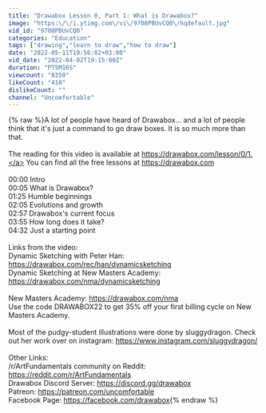 ```yaml
---
title: "Drawabox Lesson 0, Part 1: What is Drawabox?"
image: "https:\/\/i.ytimg.com\/vi\/9708PBUvCQ0\/hqdefault.jpg"
vid_id: "9708PBUvCQ0"
categories: "Education"
tags: ["drawing","learn to draw","how to draw"]
date: "2022-05-11T19:56:02+03:00"
vid_date: "2022-04-02T19:15:00Z"
duration: "PT5M16S"
viewcount: "8350"
likeCount: "410"
dislikeCount: ""
channel: "Uncomfortable"
---
```

{% raw %}A lot of people have heard of Drawabox... and a lot of people think that it's just a command to go draw boxes. It is so much more than that.<br /><br />The reading for this video is available at <a rel="nofollow" target="blank" href="https://drawabox.com/lesson/0/1.">https://drawabox.com/lesson/0/1.</a> You can find all the free lessons at <a rel="nofollow" target="blank" href="https://drawabox.com">https://drawabox.com</a><br /><br />00:00 Intro<br />00:05 What is Drawabox?<br />01:25 Humble beginnings<br />02:05 Evolutions and growth<br />02:57 Drawabox's current focus<br />03:55 How long does it take?<br />04:32 Just a starting point<br /><br />Links from the video:<br />Dynamic Sketching with Peter Han: <a rel="nofollow" target="blank" href="https://drawabox.com/rec/han/dynamicsketching">https://drawabox.com/rec/han/dynamicsketching</a><br />Dynamic Sketching at New Masters Academy: <a rel="nofollow" target="blank" href="https://drawabox.com/nma/dynamicsketching">https://drawabox.com/nma/dynamicsketching</a><br /><br />New Masters Academy: <a rel="nofollow" target="blank" href="https://drawabox.com/nma">https://drawabox.com/nma</a><br />Use the code DRAWABOX22 to get 35% off your first billing cycle on New Masters Academy.<br /><br />Most of the pudgy-student illustrations were done by sluggydragon. Check out her work over on instagram: <a rel="nofollow" target="blank" href="https://www.instagram.com/sluggydragon/">https://www.instagram.com/sluggydragon/</a><br /><br />Other Links:<br />/r/ArtFundamentals community on Reddit: <a rel="nofollow" target="blank" href="https://reddit.com/r/ArtFundamentals">https://reddit.com/r/ArtFundamentals</a><br />Drawabox Discord Server: <a rel="nofollow" target="blank" href="https://discord.gg/drawabox">https://discord.gg/drawabox</a><br />Patreon: <a rel="nofollow" target="blank" href="https://patreon.com/uncomfortable">https://patreon.com/uncomfortable</a><br />Facebook Page: <a rel="nofollow" target="blank" href="https://facebook.com/drawabox">https://facebook.com/drawabox</a>{% endraw %}
